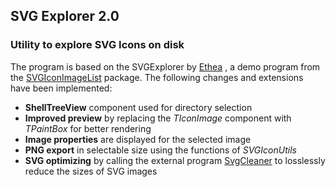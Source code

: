 ## SVG Explorer 2.0

### Utility to explore SVG Icons on disk

The program is based on the SVGExplorer by 
[Ethea](https://www.ethea.it/docs/SVGIconImageList)
, a demo program from the [SVGIconImageList](https://github.com/EtheaDev/SVGIconImageList) package. The following changes and extensions have been implemented:
- **ShellTreeView** component used for directory selection
- **Improved preview** by replacing the *TIconImage* component with *TPaintBox* for better rendering
- **Image properties** are displayed for the selected image
- **PNG export** in selectable size using the functions of *SVGIconUtils*
- **SVG optimizing** by calling the external program [SvgCleaner](https://github.com/RazrFalcon/svgcleaner) to losslessly reduce the sizes of SVG images 


